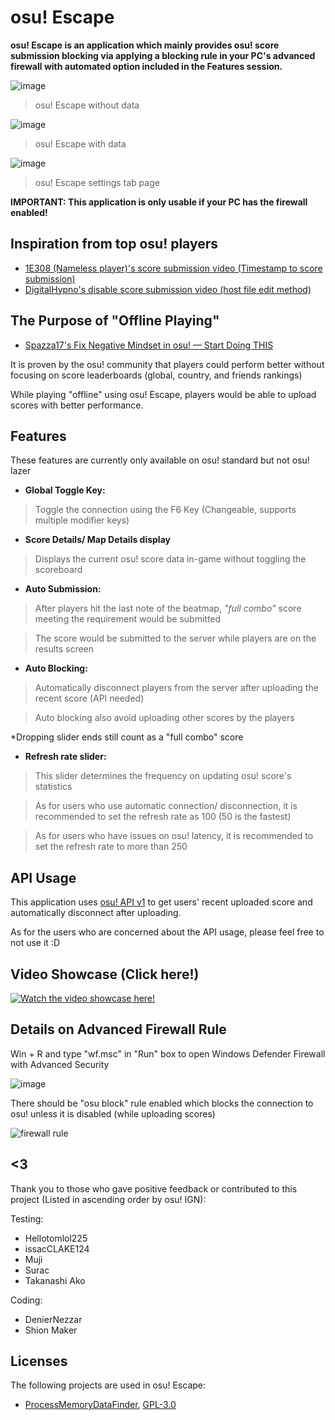# osu! Escape

 **osu! Escape is an application which mainly provides osu! score submission blocking via applying a blocking rule in your PC's advanced firewall with automated option included in the Features session.**

![image](https://user-images.githubusercontent.com/73950784/144431649-48b10f29-f2ee-4e28-a373-d7db5e070328.png)

> osu! Escape without data 

![image](https://user-images.githubusercontent.com/73950784/144431804-574c08c8-868f-4393-9362-6173a533fcb7.png)

> osu! Escape with data

![image](https://user-images.githubusercontent.com/73950784/144431910-b4650e39-5aea-45f3-93aa-c5c953d83e4c.png)

> osu! Escape settings tab page
 

 **IMPORTANT: This application is only usable if your PC has the firewall enabled!**
 
 ## Inspiration from top osu! players
 
 - [1E308 (Nameless player)'s score submission video (Timestamp to score submission)](https://www.youtube.com/watch?v=D7x7OXpUmss&t=647s&ab_channel=RoriSanbyaku) 
 - [DigitalHypno's disable score submission video (host file edit method)](https://www.youtube.com/watch?v=lusAZ1fiph8&ab_channel=DigitalHypno)
 
## The Purpose of "Offline Playing"
 
 - [Spazza17's Fix Negative Mindset in osu! — Start Doing THIS](https://www.youtube.com/watch?v=cEyVSiY9ohU&ab_channel=Spazza17)
 
 It is proven by the osu! community that players could perform better without focusing on score leaderboards (global, country, and friends rankings) 
 
 While playing "offline" using osu! Escape, players would be able to upload scores with better performance.
 
 ## Features
 
 These features are currently only available on osu! standard but not osu! lazer 
 
 - **Global Toggle Key:** 
 > Toggle the connection using the F6 Key (Changeable, supports multiple modifier keys)
 
 - **Score Details/ Map Details display** 
 > Displays the current osu! score data in-game without toggling the scoreboard
 
 - **Auto Submission:** 
 > After players hit the last note of the beatmap, *"full combo"* score meeting the requirement would be submitted 
  
 > The score would be submitted to the server while players are on the results screen
 
 - **Auto Blocking:** 
 > Automatically disconnect players from the server after uploading the recent score (API needed)
 
 > Auto blocking also avoid uploading other scores by the players
 
 *Dropping slider ends still count as a "full combo" score
 
 - **Refresh rate slider:** 
 
 > This slider determines the frequency on updating osu! score's statistics
 
 > As for users who use automatic connection/ disconnection, it is recommended to set the refresh rate as 100 (50 is the fastest)
 
 > As for users who have issues on osu! latency, it is recommended to set the refresh rate to more than 250

## API Usage
 
 This application uses [osu! API v1](https://github.com/ppy/osu-api/wiki) to get users' recent uploaded score and automatically disconnect after uploading.
 
 As for the users who are concerned about the API usage, please feel free to not use it :D

## Video Showcase (Click here!)

[![Watch the video showcase here!](http://i3.ytimg.com/vi/N0ui0FeIaPE/hqdefault.jpg)](https://www.youtube.com/watch?v=N0ui0FeIaPE&ab_channel=Koltay)

## Details on Advanced Firewall Rule

Win + R and type "wf.msc" in "Run" box to open Windows Defender Firewall with Advanced Security

![image](https://user-images.githubusercontent.com/73950784/145205485-2d47cb8d-14a2-44d9-b534-e79efaf6cc9b.png)

There should be "osu block" rule enabled which blocks the connection to osu! unless it is disabled (while uploading scores)

![firewall rule](https://user-images.githubusercontent.com/73950784/145205745-baa4cc17-292f-4b01-a313-8fa8abc6add0.png)


## <3
 Thank you to those who gave positive feedback or contributed to this project (Listed in ascending order by osu! IGN):
 
 Testing: 
 - Hellotomlol225
 - issacCLAKE124
 - Muji
 - Surac
 - Takanashi Ako
 
 Coding: 
 - DenierNezzar
 - Shion Maker
 
 ## Licenses
 The following projects are used in osu! Escape:
 - [ProcessMemoryDataFinder](https://github.com/Piotrekol/ProcessMemoryDataFinder), [GPL-3.0](https://github.com/Piotrekol/ProcessMemoryDataFinder/blob/master/LICENSE)
